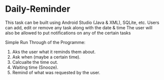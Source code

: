 # Daily-Reminder
This task can be built using Android Studio (Java &amp; XML), SQLite, etc. Users can add, edit or remove any task along with the date &amp; time The user will also be allowed to put notifications on any of the certain tasks 

Simple Run Through of the Programme:
1. Aks the user what it reminds them about. 
2. Ask when (maybe a certain time). 
3. Calcualte the time out.
4. Waiting time (Snooze).
5. Remind of what was requested by the user.
